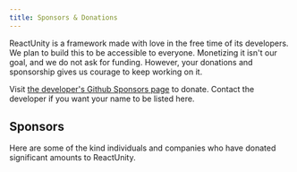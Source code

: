 ```yaml
---
title: Sponsors & Donations
---
```


ReactUnity is a framework made with love in the free time of its developers. We plan to build this to be accessible to everyone. Monetizing it isn't our goal, and we do not ask for funding. However, your donations and sponsorship gives us courage to keep working on it.

Visit [the developer's Github Sponsors page](https://github.com/sponsors/KurtGokhan) to donate. Contact the developer if you want your name to be listed here.

## Sponsors

Here are some of the kind individuals and companies who have donated significant amounts to ReactUnity.

<Sponsor title="Prographers" image="/images/sponsors/prographers.png" link="https://prographers.com/" />

<Sponsor title="Spatial" image="/images/sponsors/spatial.png" link="https://spatial.io/" />
